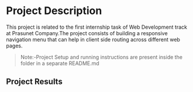 # Project Description

This project is related to the first internship task of Web Development track at Prasunet Company.The project consists of building a responsive navigation menu that can help in client side routing across different web pages.

> Note:-Project Setup and running instructions are present inside the folder in a separate README.md

## Project Results
